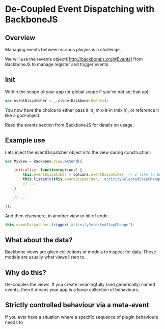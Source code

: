 # De-Coupled Event Dispatching with BackboneJS

## Overview

Managing events between various plugins is a challenge.

We will use the (events object)[http://backbonejs.org/#Events] from BackboneJS to manage register and trigger events.

## Init

Within the scope of your app (or global scope if you've not set that up):

```javascript
var eventDispatcher = _.clone(Backbone.Events);
```
You now have the choice to either pass it in, mix-it-in (mixin), or reference it like a god-object. 

Read the events section from BackboneJS for details on usage.

## Example use

Lets inject the eventDispatcher object into the view during construction:

```javascript
var MyView = Backbone.View.extend({

    initialize: function(options) {
        this.eventDispatcher = options.eventDispatcher; // I like to be explicit here, to be obvious.
        this.listenTo(this.eventDispatcher, 'activitySelectedStepChange', this.render);
        // ...
    }

    // ...

});
```

And then elsewhere, in another view or bit of code.

```javascript
this.eventDispatcher.trigger('activitySelectedStepChange');
```

## What about the data?

Backbone views are given collections or models to inspect for data. These models are usually what views listen to.

## Why do this?

De-couples the views. If you create meaningfully (and generically) named events, then it means your app is a loose collection of behaviours.

## Strictly controlled behaviour via a meta-event

If you ever have a situation where a specific sequence of plugin behaviours needs to 

